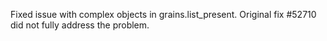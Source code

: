 Fixed issue with complex objects in grains.list_present. Original fix #52710 did not fully address the problem.
